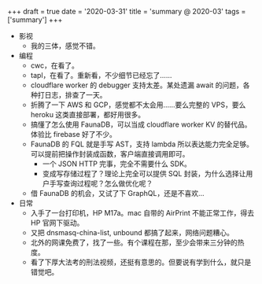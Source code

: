 +++
draft = true
date = '2020-03-31'
title = 'summary @ 2020-03'
tags = ['summary']
+++

- 影视
    - 我的三体，感觉不错。
- 编程
    - cwc，在看了。
    - tapl，在看了。重新看，不少细节已经忘了……
    - cloudflare worker 的 debugger 支持太差。某处遗漏 await 的问题，各种打日志，排查了一天。
    - 折腾了一下 AWS 和 GCP，感觉都不太会用……要么完整的 VPS，要么 heroku 这类直接部署，都好用很多。
    - 搞懂了怎么使用 FaunaDB，可以当成 cloudflare worker KV 的替代品。体验比 firebase 好了不少。
    - FaunaDB 的 FQL 就是手写 AST，支持 lambda 所以表达能力完全足够。可以提前把操作封装成函数，客户端直接调用即可。
        - 一个 JSON HTTP 完事，完全不需要什么 SDK。
        - 变成写存储过程了？理论上完全可以提供 SQL 封装，为什么选择让用户手写查询过程呢？怎么做优化呢？
    - 借 FaunaDB 的机会，又试了下 GraphQL，还是不喜欢…
- 日常
    - 入手了一台打印机，HP M17a。mac 自带的 AirPrint 不能正常工作，得去 HP 官网下驱动。
    - 又把 dnsmasq-china-list, unbound 都搞了起来，网络问题糟心。
    - 北外的网课免费了，找了一些。有个课程在那，至少会带来三分钟的热度。
    - 看了下厚大法考的刑法视频，还挺有意思的。但要说有学到什么，就只是错觉吧。
